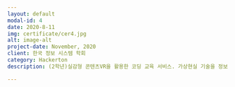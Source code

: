 ```yaml
---
layout: default
modal-id: 4
date: 2020-8-11
img: certificate/cer4.jpg
alt: image-alt
project-date: November, 2020
client: 한국 정보 시스템 학회
category: Hackerton
description: (2학년)실감형 콘텐츠VR을 활용한 코딩 교육 서비스. 가상현실 기술을 정보 교과목으로 적용하여 언제 어디서나 학습이 이루어질 수 있도록 교육 기반을 구축. 개인 수준별 교육 또한 제공한다. 관련 논문을 개제하였다. 주요 활용 기술로는 c#, unity VR 등이 있다.<div><img src="img/portfolio/cabin_photo/vr1.png" class="img-responsive img-centered" alt="img"/></div><div><a href="https://www.dbpia.co.kr/journal/articleDetail?nodeId=NODE10529492">논문 dbpia 링크 클릭</a></div><div><img src="img/portfolio/cabin_photo/vr2.png" class="img-responsive img-centered" alt="img"/></div><div>팀 구성</div>

---
```

